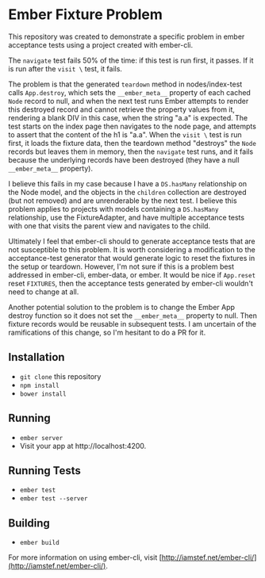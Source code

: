 # Ember Fixture Problem

This repository was created to demonstrate a specific problem in ember acceptance tests using a project created with ember-cli.

The ```navigate``` test fails 50% of the time: if this test is run first, it passes. If it is run after the ```visit \``` test, it fails.

The problem is that the generated ```teardown``` method in nodes/index-test calls ```App.destroy```, which sets the ```__ember_meta__``` property of each cached ```Node``` record to null, and when the next test runs Ember attempts to render this destroyed record and cannot retrieve the property values from it, rendering a blank DIV in this case, when the string "a.a" is expected. The test starts on the index page then navigates to the node page, and attempts to assert that the content of the h1 is "a.a". When the ```visit \``` test is run first, it loads the fixture data, then the teardown method "destroys" the ```Node``` records but leaves them in memory, then the ```navigate``` test runs, and it fails because the underlying records have been destroyed (they have a null ```__ember_meta__``` property).

I believe this fails in my case because I have a ```DS.hasMany``` relationship on the Node model, and the objects in the ```children``` collection are destroyed (but not removed) and are unrenderable by the next test. I believe this problem applies to projects with models containing a ```DS.hasMany``` relationship, use the FixtureAdapter, and have multiple acceptance tests with one that visits the parent view and navigates to the child.

Ultimately I feel that ember-cli should to generate acceptance tests that are not susceptible to this problem. It is worth considering a modification to the acceptance-test generator that would generate logic to reset the fixtures in the setup or teardown. However, I'm not sure if this is a problem best addressed in ember-cli, ember-data, or ember. It would be nice if ```App.reset``` reset ```FIXTURES```, then the acceptance tests generated by ember-cli wouldn't need to change at all. 

Another potential solution to the problem is to change the Ember App destroy function so it does not set the ```__ember_meta__``` property to null. Then fixture records would be reusable in subsequent tests. I am uncertain of the ramifications of this change, so I'm hesitant to do a PR for it. 

## Installation

* `git clone` this repository
* `npm install`
* `bower install`

## Running

* `ember server`
* Visit your app at http://localhost:4200.

## Running Tests

* `ember test`
* `ember test --server`

## Building

* `ember build`

For more information on using ember-cli, visit [http://iamstef.net/ember-cli/](http://iamstef.net/ember-cli/).
